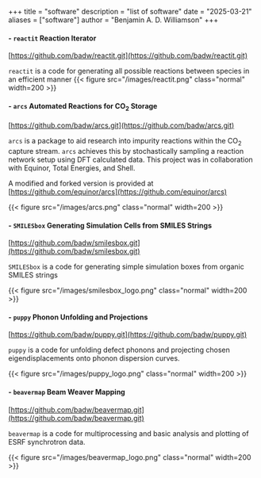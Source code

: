 +++
title = "software"
description = "list of software"
date = "2025-03-21"
aliases = ["software"]
author = "Benjamin A. D. Williamson"
+++

####  - `reactit` Reaction Iterator 

[https://github.com/badw/reactit.git](https://github.com/badw/reactit.git)

`reactit` is a code for generating all possible reactions between species in an efficient manner
{{< figure src="/images/reactit.png" class="normal" width=200 >}}

####  - `arcs` Automated Reactions for CO<sub>2</sub> Storage

[https://github.com/badw/arcs.git](https://github.com/badw/arcs.git)

`arcs` is a package to aid research into impurity reactions within the CO<sub>2</sub> capture stream. `arcs` achieves this by stochastically sampling a reaction network setup using DFT calculated data. 
This project was in collaboration with Equinor, Total Energies, and Shell. 

A modified and forked version is provided at [https://github.com/equinor/arcs](https://github.com/equinor/arcs)

{{< figure src="/images/arcs.png" class="normal" width=200 >}}

####  - `SMILESbox` Generating Simulation Cells from SMILES Strings

[https://github.com/badw/smilesbox.git](https://github.com/badw/smilesbox.git)

`SMILESbox` is a code for generating simple simulation boxes from organic SMILES strings 

{{< figure src="/images/smilesbox_logo.png" class="normal" width=200 >}}

####  - `puppy` Phonon Unfolding and Projections 

[https://github.com/badw/puppy.git](https://github.com/badw/puppy.git)

`puppy` is a code for unfolding defect phonons and projecting chosen eigendisplacements onto phonon dispersion curves.


{{< figure src="/images/puppy_logo.png" class="normal" width=200 >}}

####  - `beavermap` Beam Weaver Mapping

[https://github.com/badw/beavermap.git](https://github.com/badw/beavermap.git)

`beavermap` is a code for multiprocessing and basic analysis and plotting of ESRF synchrotron data. 


{{< figure src="/images/beavermap_logo.png" class="normal" width=200 >}}

